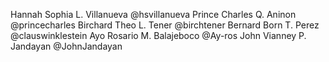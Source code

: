 Hannah Sophia L. Villanueva @hsvillanueva
Prince Charles Q. Aninon @princecharles
Birchard Theo L. Tener @birchtener
Bernard Born T. Perez @clauswinklestein
Ayo Rosario M. Balajeboco @Ay-ros
John Vianney P. Jandayan @JohnJandayan
